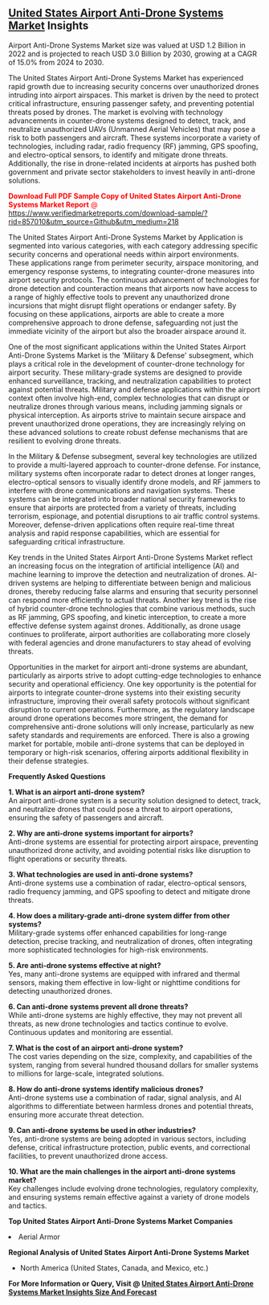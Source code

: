 <h2><a href="https://www.verifiedmarketreports.com/download-sample/?rid=857010&amp;utm_source=Github&amp;utm_medium=218" target="_blank">United States Airport Anti-Drone Systems Market</a> Insights</h2><p>Airport Anti-Drone Systems Market size was valued at USD 1.2 Billion in 2022 and is projected to reach USD 3.0 Billion by 2030, growing at a CAGR of 15.0% from 2024 to 2030.</p><p><p>The United States Airport Anti-Drone Systems Market has experienced rapid growth due to increasing security concerns over unauthorized drones intruding into airport airspaces. This market is driven by the need to protect critical infrastructure, ensuring passenger safety, and preventing potential threats posed by drones. The market is evolving with technology advancements in counter-drone systems designed to detect, track, and neutralize unauthorized UAVs (Unmanned Aerial Vehicles) that may pose a risk to both passengers and aircraft. These systems incorporate a variety of technologies, including radar, radio frequency (RF) jamming, GPS spoofing, and electro-optical sensors, to identify and mitigate drone threats. Additionally, the rise in drone-related incidents at airports has pushed both government and private sector stakeholders to invest heavily in anti-drone solutions. <p><span class=""><span style="color: #ff0000;"><strong>Download Full PDF Sample Copy of United States Airport Anti-Drone Systems Market Report</strong> @ </span><a href="https://www.verifiedmarketreports.com/download-sample/?rid=857010&amp;utm_source=Github&amp;utm_medium=218" target="_blank">https://www.verifiedmarketreports.com/download-sample/?rid=857010&amp;utm_source=Github&amp;utm_medium=218</a></span></p></p> <p>The United States Airport Anti-Drone Systems Market by Application is segmented into various categories, with each category addressing specific security concerns and operational needs within airport environments. These applications range from perimeter security, airspace monitoring, and emergency response systems, to integrating counter-drone measures into airport security protocols. The continuous advancement of technologies for drone detection and counteraction means that airports now have access to a range of highly effective tools to prevent any unauthorized drone incursions that might disrupt flight operations or endanger safety. By focusing on these applications, airports are able to create a more comprehensive approach to drone defense, safeguarding not just the immediate vicinity of the airport but also the broader airspace around it. <p>One of the most significant applications within the United States Airport Anti-Drone Systems Market is the 'Military & Defense' subsegment, which plays a critical role in the development of counter-drone technology for airport security. These military-grade systems are designed to provide enhanced surveillance, tracking, and neutralization capabilities to protect against potential threats. Military and defense applications within the airport context often involve high-end, complex technologies that can disrupt or neutralize drones through various means, including jamming signals or physical interception. As airports strive to maintain secure airspace and prevent unauthorized drone operations, they are increasingly relying on these advanced solutions to create robust defense mechanisms that are resilient to evolving drone threats. <p>In the Military & Defense subsegment, several key technologies are utilized to provide a multi-layered approach to counter-drone defense. For instance, military systems often incorporate radar to detect drones at longer ranges, electro-optical sensors to visually identify drone models, and RF jammers to interfere with drone communications and navigation systems. These systems can be integrated into broader national security frameworks to ensure that airports are protected from a variety of threats, including terrorism, espionage, and potential disruptions to air traffic control systems. Moreover, defense-driven applications often require real-time threat analysis and rapid response capabilities, which are essential for safeguarding critical infrastructure. <p>Key trends in the United States Airport Anti-Drone Systems Market reflect an increasing focus on the integration of artificial intelligence (AI) and machine learning to improve the detection and neutralization of drones. AI-driven systems are helping to differentiate between benign and malicious drones, thereby reducing false alarms and ensuring that security personnel can respond more efficiently to actual threats. Another key trend is the rise of hybrid counter-drone technologies that combine various methods, such as RF jamming, GPS spoofing, and kinetic interception, to create a more effective defense system against drones. Additionally, as drone usage continues to proliferate, airport authorities are collaborating more closely with federal agencies and drone manufacturers to stay ahead of evolving threats. <p>Opportunities in the market for airport anti-drone systems are abundant, particularly as airports strive to adopt cutting-edge technologies to enhance security and operational efficiency. One key opportunity is the potential for airports to integrate counter-drone systems into their existing security infrastructure, improving their overall safety protocols without significant disruption to current operations. Furthermore, as the regulatory landscape around drone operations becomes more stringent, the demand for comprehensive anti-drone solutions will only increase, particularly as new safety standards and requirements are enforced. There is also a growing market for portable, mobile anti-drone systems that can be deployed in temporary or high-risk scenarios, offering airports additional flexibility in their defense strategies. <p><strong>Frequently Asked Questions</strong></p> <p><strong>1. What is an airport anti-drone system?</strong><br>An airport anti-drone system is a security solution designed to detect, track, and neutralize drones that could pose a threat to airport operations, ensuring the safety of passengers and aircraft.</p> <p><strong>2. Why are anti-drone systems important for airports?</strong><br>Anti-drone systems are essential for protecting airport airspace, preventing unauthorized drone activity, and avoiding potential risks like disruption to flight operations or security threats.</p> <p><strong>3. What technologies are used in anti-drone systems?</strong><br>Anti-drone systems use a combination of radar, electro-optical sensors, radio frequency jamming, and GPS spoofing to detect and mitigate drone threats.</p> <p><strong>4. How does a military-grade anti-drone system differ from other systems?</strong><br>Military-grade systems offer enhanced capabilities for long-range detection, precise tracking, and neutralization of drones, often integrating more sophisticated technologies for high-risk environments.</p> <p><strong>5. Are anti-drone systems effective at night?</strong><br>Yes, many anti-drone systems are equipped with infrared and thermal sensors, making them effective in low-light or nighttime conditions for detecting unauthorized drones.</p> <p><strong>6. Can anti-drone systems prevent all drone threats?</strong><br>While anti-drone systems are highly effective, they may not prevent all threats, as new drone technologies and tactics continue to evolve. Continuous updates and monitoring are essential.</p> <p><strong>7. What is the cost of an airport anti-drone system?</strong><br>The cost varies depending on the size, complexity, and capabilities of the system, ranging from several hundred thousand dollars for smaller systems to millions for large-scale, integrated solutions.</p> <p><strong>8. How do anti-drone systems identify malicious drones?</strong><br>Anti-drone systems use a combination of radar, signal analysis, and AI algorithms to differentiate between harmless drones and potential threats, ensuring more accurate threat detection.</p> <p><strong>9. Can anti-drone systems be used in other industries?</strong><br>Yes, anti-drone systems are being adopted in various sectors, including defense, critical infrastructure protection, public events, and correctional facilities, to prevent unauthorized drone access.</p> <p><strong>10. What are the main challenges in the airport anti-drone systems market?</strong><br>Key challenges include evolving drone technologies, regulatory complexity, and ensuring systems remain effective against a variety of drone models and tactics.</p> </p><p><strong>Top United States Airport Anti-Drone Systems Market Companies</strong></p><div data-test-id=""><p><li>Aerial Armor</li></p><div><strong>Regional Analysis of&nbsp;United States Airport Anti-Drone Systems Market</strong></div><ul><li dir="ltr"><p dir="ltr">North America&nbsp;(United States, Canada, and Mexico, etc.)</p></li></ul><p><strong>For More Information or Query, Visit @&nbsp;</strong><strong><a href="https://www.verifiedmarketreports.com/product/airport-anti-drone-systems-market/?utm_source=Github&amp;utm_medium=218" target="_blank">United States Airport Anti-Drone Systems Market Insights Size And Forecast</a></strong></p></div>
